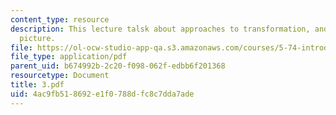 ```yaml
---
content_type: resource
description: This lecture talsk about approaches to transformation, and the interaction
  picture.
file: https://ol-ocw-studio-app-qa.s3.amazonaws.com/courses/5-74-introductory-quantum-mechanics-ii-spring-2004/4ac9fb518692e1f0788dfc8c7dda7ade_3.pdf
file_type: application/pdf
parent_uid: b674992b-2c20-f098-062f-edbb6f201368
resourcetype: Document
title: 3.pdf
uid: 4ac9fb51-8692-e1f0-788d-fc8c7dda7ade
---
```


